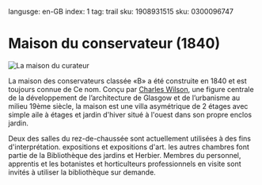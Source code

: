 langusge: en-GB
index: 1
tag: trail
sku: 1908931515
sku: 0300096747

# Maison du conservateur (1840)

![La maison du curateur](image:curators-house.jpg)


La maison des conservateurs classée «B» a été construite en 1840 et est toujours connue de
Ce nom. Conçu par [Charles Wilson][1], une figure centrale de la
développement de l’architecture de Glasgow et de l’urbanisme au milieu
19ème siècle, la maison est une villa asymétrique de 2 étages avec simple
aile à étages et jardin d'hiver situé à l'ouest dans son propre enclos
jardin.

Deux des salles du rez-de-chaussée sont actuellement utilisées à des fins d'interprétation.
expositions et expositions d'art. les autres chambres font partie de la
Bibliothèque des jardins et Herbier. Membres du personnel, apprentis et
les botanistes et horticulteurs professionnels en visite sont invités à utiliser
la bibliothèque sur demande.

[1]: /wiki/Charles_Wilson_(Scottish_architect)

